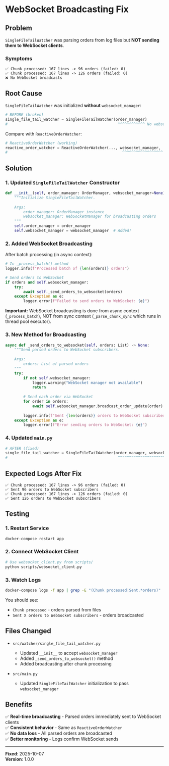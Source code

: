 # WebSocket Broadcasting Fix

## Problem

`SingleFileTailWatcher` was parsing orders from log files but **NOT sending them to WebSocket clients**.

### Symptoms
```
✅ Chunk processed: 167 lines -> 96 orders (failed: 0)
✅ Chunk processed: 167 lines -> 126 orders (failed: 0)
❌ No WebSocket broadcasts
```

## Root Cause

`SingleFileTailWatcher` was initialized **without** `websocket_manager`:

```python
# BEFORE (broken)
single_file_tail_watcher = SingleFileTailWatcher(order_manager)
#                                                 ^^^^^^^^^^^^ No websocket_manager!
```

Compare with `ReactiveOrderWatcher`:
```python
# ReactiveOrderWatcher (working)
reactive_order_watcher = ReactiveOrderWatcher(..., websocket_manager, ...)
#                                                   ^^^^^^^^^^^^^^^^^^ Has WebSocket!
```

## Solution

### 1. Updated `SingleFileTailWatcher` Constructor

```python
def __init__(self, order_manager: OrderManager, websocket_manager=None):
    """Initialize SingleFileTailWatcher.
    
    Args:
        order_manager: OrderManager instance
        websocket_manager: WebSocketManager for broadcasting orders
    """
    self.order_manager = order_manager
    self.websocket_manager = websocket_manager  # Added!
```

### 2. Added WebSocket Broadcasting

After batch processing (in async context):
```python
# In _process_batch() method
logger.info(f"Processed batch of {len(orders)} orders")

# Send orders to WebSocket
if orders and self.websocket_manager:
    try:
        await self._send_orders_to_websocket(orders)
    except Exception as e:
        logger.error(f"Failed to send orders to WebSocket: {e}")
```

**Important:** WebSocket broadcasting is done from async context (`_process_batch`), NOT from sync context (`_parse_chunk_sync` which runs in thread pool executor).

### 3. New Method for Broadcasting

```python
async def _send_orders_to_websocket(self, orders: List) -> None:
    """Send parsed orders to WebSocket subscribers.
    
    Args:
        orders: List of parsed orders
    """
    try:
        if not self.websocket_manager:
            logger.warning("WebSocket manager not available")
            return
        
        # Send each order via WebSocket
        for order in orders:
            await self.websocket_manager.broadcast_order_update(order)
        
        logger.info(f"Sent {len(orders)} orders to WebSocket subscribers")
    except Exception as e:
        logger.error(f"Error sending orders to WebSocket: {e}")
```

### 4. Updated `main.py`

```python
# AFTER (fixed)
single_file_tail_watcher = SingleFileTailWatcher(order_manager, websocket_manager)
#                                                 ^^^^^^^^^^^^^^^^^^^^^^^^^^^^^^^^^^
```

## Expected Logs After Fix

```
✅ Chunk processed: 167 lines -> 96 orders (failed: 0)
✅ Sent 96 orders to WebSocket subscribers
✅ Chunk processed: 167 lines -> 126 orders (failed: 0)  
✅ Sent 126 orders to WebSocket subscribers
```

## Testing

### 1. Restart Service

```bash
docker-compose restart app
```

### 2. Connect WebSocket Client

```bash
# Use websocket_client.py from scripts/
python scripts/websocket_client.py
```

### 3. Watch Logs

```bash
docker-compose logs -f app | grep -E "(Chunk processed|Sent.*orders)"
```

You should see:
- `Chunk processed` - orders parsed from files
- `Sent X orders to WebSocket subscribers` - orders broadcasted

## Files Changed

- `src/watcher/single_file_tail_watcher.py`
  - Updated `__init__` to accept `websocket_manager`
  - Added `_send_orders_to_websocket()` method
  - Added broadcasting after chunk processing

- `src/main.py`
  - Updated `SingleFileTailWatcher` initialization to pass `websocket_manager`

## Benefits

✅ **Real-time broadcasting** - Parsed orders immediately sent to WebSocket clients  
✅ **Consistent behavior** - Same as `ReactiveOrderWatcher`  
✅ **No data loss** - All parsed orders are broadcasted  
✅ **Better monitoring** - Logs confirm WebSocket sends  

---

**Fixed**: 2025-10-07  
**Version**: 1.0.0

